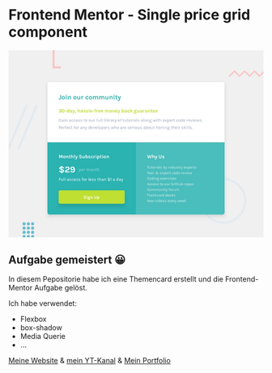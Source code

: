 # Frontend Mentor - Single price grid component

![Design preview for the Single price grid component coding challenge](./design/desktop-preview.jpg)

## Aufgabe gemeistert 😀

In diesem Pepositorie habe ich eine Themencard erstellt und die Frontend-Mentor Aufgabe gelöst.

Ich habe verwendet:
- Flexbox
- box-shadow
- Media Querie
- ...

[Meine Website](https://www.digitaleweltlibrary.at/) & [mein YT-Kanal](https://www.youtube.com/@DigitaleWeltLibrary) & [Mein Portfolio](https://www.founder.digitaleweltlibrary.at/)